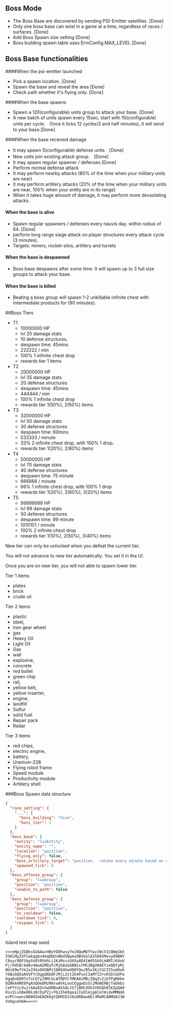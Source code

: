 ## Boss Mode 

- The Boss Base are discovered by sending PSI-Emitter satellites. [Done]
- Only one boss base can exist in a game at a time, regardless of races / surfaces. [Done]
- Add Boss Spawn size setting [Done]
- Boss building spawn table uses ErmConfig.MAX_LEVEL [Done]

## Boss Base functionalities
####When the psi-emitter launched
- Pick a spawn location. [Done]
- Spawn the base and reveal the area [Done]
- Check path whether it's flying only. [Done]


####When the base spawns
- Spawn a 120(configurable) units group to attack your base. [Done]
- A new batch of units spawn every 15sec, start with 10(configurable) units per cycle.　Once it ticks 12 cycles(3 and half minutes), it will send to your base.[Done]


####When the base received damage
- It may spawn 5(configurable) defense units　[Done]
- New units join existing attack group.　[Done]
- It may spawn regular spawner / defenses [Done]
- Perform normal defense attack
- It may perform nearby attacks (80% of the time when your military units are near)
- It may perform artillery attacks (20% of the time when your military units are near, 100% when your entity are in its range)
- When it takes huge amount of damage, it may perform more devastating attacks.


#### When the base is alive
- Spawn regular spawners / defenses every nauvis day.  within radius of 64. [Done]
- perform long range siege attack on player structures every attack cycle (3 minutes). 
- Targets: miners, rocket-silos, artillery and turrets

#### When the base is despawned
- Boss base despawns after some time. It will spawn up to 3 full size groups to attack your base.

#### When the base is killed
- Beating a boss group will spawn 1-2 unkillable infinite chest with intermediate products for (90 minutes).

##Boss Tiers
- T1 
  - 10000000 HP
  - lvl 25 damage stats
  - 10 defense structures, 
  - despawn time: 45mins
  - 222222 / min
  - 100% 1 infinite chest drop
  - rewards tier 1 items
- T2 
  - 20000000 HP
  - lvl 35 damage stats
  - 20 defense structures
  - despawn time: 45mins
  - 444444 / min
  - 100% 1 infinite chest drop
  - rewards tier 1(50%), 2(50%) items
- T3 
  - 32000000 HP
  - lvl 50 damage stats
  - 30 defense structures
  - despawn time: 60mins
  - 533333 / minute
  - 33% 2 infinite chest drop, with 100% 1 drop.
  - rewards tier 1(20%), 2(80%) items
- T4
  - 50000000 HP
  - lvl 70 damage stats
  - 40 defense structures
  - despawn time: 75 minute
  - 666666 / minute
  - 66% 1 infinite chest drop, with 100% 1 drop
  - rewards tier 1(20%), 2(60%), 3(20%) items
- T5 
  - 99999999 HP
  - lvl 99 damage stats
  - 50 defense structures
  - despawn time: 99 minute
  - 1010101 / minute
  - 100% 2 infinite chest drop
  - rewards tier 1(10%), 2(50%), 3(40%) items

New tier can only be unlocked when you defeat the current tier. 

You will not advance to new tier automatically.  You set it in the UI.

Once you are on new tier, you will not able to spawn lower tier.





Tier 1 items
   - plates
   - brick
   - crude oil
   
Tier 2 items
   - plastic
   - steel,
   - Iron gear wheel
   - gas
   - Heavy Oil
   - Light Oil
   - Gas
   - wall
   - explosive,
   - concrete
   - red bullet
   - green chip
   - rail,
   - yellow belt,
   - yellow inserter,
   - engine,
   - landfill
   - Sulfur
   - solid fuel
   - Repair pack
   - Radar

Tier 3 items 
   - red chips,
   - electric engine, 
   - battery,
   - Uranium-238
   - Flying robot frame
   - Speed module
   - Productivity module
   - Artillery shell


###Boss Spawn data structure

```json
{
  "race_setting": {
    "...": {
      "boss_building": "hive",
      "boss_tier": 1
    }
  },
  "boss_base": {
    "entity": "luaEntity",
    "entity_name": "",
    "location": "position",
    "flying_only": false,
    "boss_artillery_target": "position,  rotate every minute based on attackable chunk",
    "spawned_tick": 0
  },
  "boss_offense_group": {
    "group": "luaGroup",
    "position": "position",
    "unable_to_path": false
  },
  "boss_defense_group": {
    "group": "luaGroup",
    "position": "position",
    "on_cooldown": false,
    "cooldown_tick": 0,
    "respawn_tick": 0
  }
}
```


Island test map seed
```
>>>eNpjZGBksGUAAwcHBoYDDhwsyfmJOQwMDfYwzJWcX1CQWqSbX
5SKLMyZXFSakqqbn4mqODUvNbdSNymxOBVkGlAIhO05Movy89BNY
C0uyc9DFSkpSk0tRhbhLi1KzMsszUXXy8D41Wd5SkOLHAMI/69nU
Pj/H4SBrAdAv4AwA2MDyFcMjEAxGGBNzslMS2NgUHAEYieQQYyMj
NUi69wfVk2xZ4So0XOAMj5ARQ4kwUQ8YQw/B5xSKjCGCZI5xmDwG
YkBsbQEaAVUFYcDggGRbAFJMjL2vt264PuxC3aMf1Z+vOSblGDPa
Ogq8u6D0To7oCQ7yJ9McGLWTBDYCfMKA8zMB/ZQqZv2jGfPgMAbe
0ZWkA4REOFgASQOeDMzMArwAVkLeoCEggwDzGl2MGNEHBjTwOAbz
CePYYzL9uj+AAaEDchwORBxAkSALYS7jBHCdOh3YHSQh8lKIpQA9
RsxILshBeHDkzBrDyPZj+YQzIhA9geaiIoDlmjgAlmYAideMMNdA
wzPC+wwnsN8B0ZmEAOk6gtQDMIDJz6oURBawAEc3MwMCABMG0J3W
VoAguahAA==<<<
```